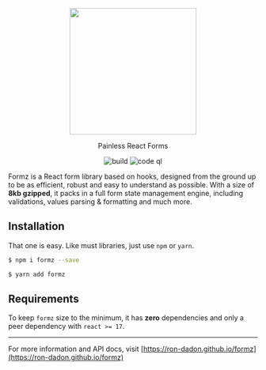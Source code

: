 <div align="center">
    <div><img src="https://ron-dadon.github.io/formz/packages/formz-docs/stories/assets/formz-logo.svg" width="256" height="256" /></div>
    <p>Painless React Forms</p>
</div>

<div align="center">

![build](https://github.com/ron-dadon/formz/actions/workflows/ci.yml/badge.svg)
![code ql](https://github.com/ron-dadon/formz/actions/workflows/codeql-analysis.yml/badge.svg)

</div>


Formz is a React form library based on hooks, designed from the ground up to be as efficient, robust
and easy to understand as possible. With a size of **8kb gzipped**, it packs in a full form state
management engine, including validations, values parsing & formatting and much more.

## Installation

That one is easy. Like must libraries, just use `npm` or `yarn`.

```bash
$ npm i formz --save
``` 

```bash
$ yarn add formz
```

## Requirements

To keep `formz` size to the minimum, it has **zero** dependencies and only a peer dependency
with `react >= 17`.

---

For more information and API docs,
visit [https://ron-dadon.github.io/formz](https://ron-dadon.github.io/formz)

